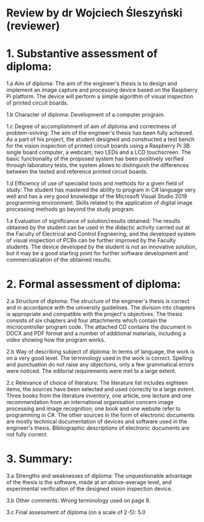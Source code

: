 # Review by dr Wojciech Śleszyński (reviewer)

# 1. Substantive assessment of diploma:

1.a Aim of diploma:
The aim of the engineer's thesis is to design and implement an image capture and processing device based on the Raspberry Pi platform. The device will perform a simple algorithm of visual inspection of printed circuit boards.

1.b Character of diploma:
Development of a computer program.

1.c Degree of accomplishment of aim of diploma and correctness of problem-solving:
The aim of the engineer's thesis has been fully achieved. As a part of his project, the student designed and constructed a test bench for the vision inspection of printed circuit boards using a Raspberry Pi 3B single board computer, a webcam, two LEDs and a LCD touchscreen. The basic functionality of the proposed system has been positively verified through laboratory tests, the system allows to distinguish the differences between the tested and reference printed circuit boards.

1.d Efficiency of use of specialist tools and methods for a given field of study:
The student has mastered the ability to program in C# language very well and has a very good knowledge of the Microsoft Visual Studio 2019 programming environment. Skills related to the application of digital image processing methods go beyond the study program.

1.e Evaluation of significance of solution/results obtained:
The results obtained by the student can be used in the didactic activity carried out at the Faculty of Electrical and Control Engneering, and the developed system of visual inspection of PCBs can be further improved by the Faculty students. The device developed by the student is not an innovative solution, but it may be a good starting point for further software development and commercialization of the obtained results.

# 2. Formal assessment of diploma:

2.a Structure of diploma:
The structure of the engineer's thesis is correct and in accordance with the university guidelines. The division into chapters is appropriate and compatible with the project's objectives. The thesis consists of six chapters and four attachments which contain the microcontroller program code. The attached CD contains the document in DOCX and PDF format and a number of additional materials, including a video showing how the program works.

2.b Way of describing subject of diploma:
In terms of language, the work is on a very good level. The terminology used in the work is correct. Spelling and punctuation do not raise any objections, only a few grammatical errors were noticed. The editorial requirements were met to a large extent.

2.c Relevance of choice of literature:
The literature list includes eighteen items, the sources have been selected and used correctly to a large extent. Three books from the literature inventory, one article, one lecture and one recommendation from an international organisation concern image processing and image recognition; one book and one website refer to programming in C#. The other sources in the form of electronic documents are mostly technical documentation of devices and software used in the engineer's thesis. Bibliographic descriptions of electronic documents are not fully correct.

# 3. Summary:

3.a Strengths and weaknesses of diploma: 
The unquestionable advantage of the thesis is the software, made at an above-average level, and experimental verification of the designed vision inspection device.

3.b Other comments:
Wrong terminology used on page 8.

3.c Final assessment of diploma (on a scale of 2-5): 5.0
